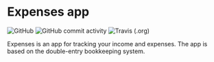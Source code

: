 # Expenses app

![GitHub](https://img.shields.io/github/license/paper-lark/expenses-app)
![GitHub commit activity](https://img.shields.io/github/commit-activity/w/paper-lark/expenses-app)
![Travis (.org)](https://img.shields.io/travis/paper-lark/expenses-app)

Expenses is an app for tracking your income and expenses. The app is based on the double-entry bookkeeping system.
